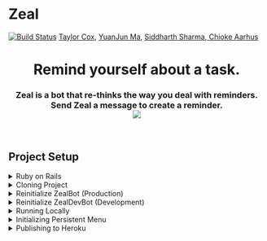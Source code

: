 # Zeal 


[![Build Status](https://travis-ci.com/taylorcox75/Zeal.svg?token=XbqCKDp6PtzWG54UBd9w&branch=master)](https://travis-ci.com/taylorcox75/Zeal)
[Taylor Cox](mailto:taylorcox75@gmail.com), [YuanJun Ma](mailto:yuanma@email.arizona.edu), [Siddharth Sharma](mailto:siddi.sharma@gmail.com),[ Chioke Aarhus](mailto:caarhus@email.arizona.edu)

<h1 align="center">Remind yourself about a task.</h1>
<h3 align="center"> Zeal is a bot that re-thinks the way you deal with reminders.
<br>Send Zeal a message to create a reminder.
<br>
<img src="http://i.imgur.com/9YOhOud.png"></h3>
<br>




## Project Setup
<details>
  <summary>Ruby on Rails</summary>
  
>`gem install rails`

>`bundle install` 

> `brew update`

> `brew install postgresql`

> `gem install pg` 

>`bundle install` 
</details>

<details>
  <summary>Cloning Project</summary>
>`git clone https://github.com/taylorcox75/Zeal.git`

>`cd Zeal`
</details>

<details>
  <summary>Reinitialize ZealBot (Production)</summary>
> `curl -X POST "https://graph.facebook.com/v2.6/me/subscribed_apps?access_token=EAAZAWPnkEQSsBAEUWcLGQbOX0p80br14CXyddWdKhvKe52wWSDzpHZB0q3bbKcuvNxDiYpOfwcMDN7yGks8ZCr1WPc9wZBlVRATf3FZAdb566RvLTR85AFnsOxQ7rf8CDwStaL9yZCP8uSKGEXZASLfvkiZCmpxHycoK8OoVCZCz8eQZDZD"`

>`rails s`(start server)
</details>

<details>
  <summary>Reinitialize ZealDevBot (Development)</summary>
>`curl -X POST "https://graph.facebook.com/v2.6/me/subscribed_apps?access_token=EAAEaNSbDzrwBAMHdn3oJ7cbSRwumMt9nwfFUZAIpGDuajvKM2FvuvbNklf1ZCevkroE9ZAbEDZCZAMwLQlvGTzzlpThBsHaeVSvpOULDj1eCMtzPJ2cfrYencmWtH6J0lZALEvaJnVWZCzXbQqUaorKvKo1MjILdM225rc7bmkldgZDZD"`

>`rails s`(start server)
</details>


<details>
  <summary>Running Locally</summary>
Must run rake jobs:work to run reminder workers

> `rake jobs:work`
 
New Terminal Tab

>`./ngrok http 3000 -subdomain=zeal2`
</details>

<details>
  <summary>Initializing Persistent Menu</summary>
> `curl -X POST -H "Content-Type: application/json" -d '{
  "setting_type" : "call_to_actions",
  "thread_state" : "existing_thread",
  "call_to_actions":[
    {
      "type":"postback",
      "title":"View Upcoming⏲",
      "payload":"VIEW_SCHEDULE_PAYLOAD"
    },
    {
      "type":"postback",
      "title":"View Completed✅",
      "payload":"VIEW_COMPLETED_PAYLOAD"
    },
    {
      "type":"web_url",
      "title":"View Help Page",
      "url":"http://zealbot.me/help"
    }
  ]
}' "https://graph.facebook.com/v2.6/me/thread_settings?access_token=EAAZAWPnkEQSsBAEUWcLGQbOX0p80br14CXyddWdKhvKe52wWSDzpHZB0q3bbKcuvNxDiYpOfwcMDN7yGks8ZCr1WPc9wZBlVRATf3FZAdb566RvLTR85AFnsOxQ7rf8CDwStaL9yZCP8uSKGEXZASLfvkiZCmpxHycoK8OoVCZCz8eQZDZD"`
</details>


<details>
  <summary>Publishing to Heroku</summary>
  <details>
  <summary>WARNING: WILL PUSH TO PRODUCTION BOT</summary>
>`git push heroku master`
</details>
</details>


